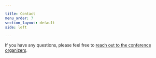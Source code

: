 ```yaml
---

title: Contact
menu_order: 7
section_layout: default
side: left

---
```


If you have any questions, please feel free to [reach out to the conference organizers](https://docs.google.com/forms/d/14pi226Za2tPEo7jJwnvwxQTaECz97E8nqMQJz44QBhw/edit).
